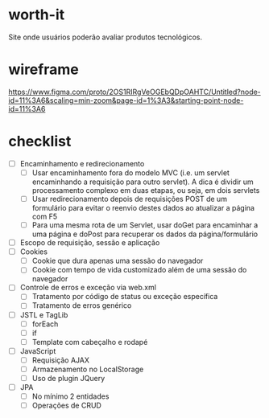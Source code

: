 # worth-it
Site onde usuários poderão avaliar produtos tecnológicos.

# wireframe
https://www.figma.com/proto/2OS1RIRgVeOGEbQDpOAHTC/Untitled?node-id=11%3A6&scaling=min-zoom&page-id=1%3A3&starting-point-node-id=11%3A6

# checklist

- [ ] Encaminhamento e redirecionamento
  - [ ] Usar encaminhamento fora do modelo MVC (i.e. um servlet encaminhando a requisição para outro servlet). A dica é dividir um processamento complexo em duas etapas, ou seja, em dois servlets
  - [ ] Usar redirecionamento depois de requisições POST de um formulário para evitar o reenvio destes dados ao atualizar a página com F5
  - [ ] Para uma mesma rota de um Servlet, usar doGet para encaminhar a uma página e doPost para recuperar os dados da página/formulário
- [ ] Escopo de requisição, sessão e aplicação
- [ ] Cookies
  - [ ] Cookie que dura apenas uma sessão do navegador
  - [ ] Cookie com tempo de vida customizado além de uma sessão do navegador
- [ ] Controle de erros e exceção via web.xml
  - [ ] Tratamento por código de status ou exceção específica
  - [ ] Tratamento de erros genérico
- [ ] JSTL e TagLib
  - [ ] forEach
  - [ ] if
  - [ ] Template com cabeçalho e rodapé
- [ ] JavaScript
  - [ ] Requisição AJAX
  - [ ] Armazenamento no LocalStorage
  - [ ] Uso de plugin JQuery
- [ ] JPA
  - [ ] No mínimo 2 entidades
  - [ ] Operações de CRUD
